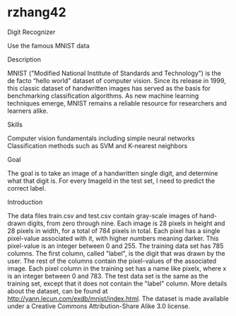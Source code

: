 # rzhang42
Digit Recognizer

Use the famous MNIST data

Description

MNIST ("Modified National Institute of Standards and Technology") is the de facto “hello world” dataset of computer vision. Since its release in 1999, this classic dataset of handwritten images has served as the basis for benchmarking classification algorithms. As new machine learning techniques emerge, MNIST remains a reliable resource for researchers and learners alike.

Skills

Computer vision fundamentals including simple neural networks
Classification methods such as SVM and K-nearest neighbors

Goal

The goal is to take an image of a handwritten single digit, and determine what that digit is.
For every ImageId in the test set, I need to predict the correct label. 

Introduction

The data files train.csv and test.csv contain gray-scale images of hand-drawn digits, from zero through nine.
Each image is 28 pixels in height and 28 pixels in width, for a total of 784 pixels in total. Each pixel has a single pixel-value associated with it, with higher numbers meaning darker. This pixel-value is an integer between 0 and 255.
The training data set has 785 columns. The first column, called "label", is the digit that was drawn by the user. The rest of the columns contain the pixel-values of the associated image. Each pixel column in the training set has a name like pixelx, where x is an integer between 0 and 783.
The test data set is the same as the training set, except that it does not contain the "label" column.
More details about the dataset, can be found at http://yann.lecun.com/exdb/mnist/index.html. The dataset is made available under a Creative Commons Attribution-Share Alike 3.0 license.
